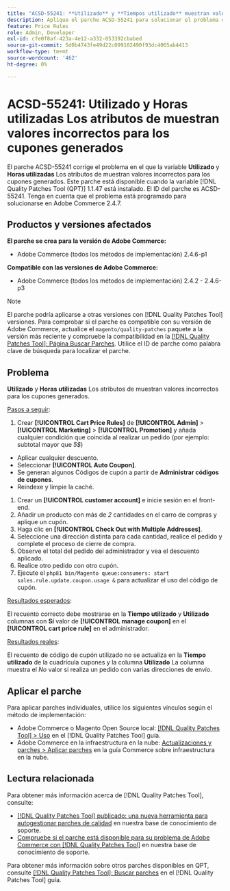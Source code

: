 ```yaml
---
title: "ACSD-55241: **Utilizado** y **Tiempos utilizado** muestran valores incorrectos para los cupones generados"
description: Aplique el parche ACSD-55241 para solucionar el problema de Adobe Commerce donde los atributos **Utilizado** y **Tiempos utilizado** muestran valores incorrectos para los cupones generados
feature: Price Rules
role: Admin, Developer
exl-id: cfe0f8af-423a-4e12-a332-053392cbabed
source-git-commit: 5d0b4743fe49d22c099102490f93dc4065ab4413
workflow-type: tm+mt
source-wordcount: '462'
ht-degree: 0%

---
```


# ACSD-55241: **Utilizado** y **Horas utilizadas** Los atributos de muestran valores incorrectos para los cupones generados

El parche ACSD-55241 corrige el problema en el que la variable **Utilizado** y **Horas utilizadas** Los atributos de muestran valores incorrectos para los cupones generados. Este parche está disponible cuando la variable [!DNL Quality Patches Tool (QPT)] 1.1.47 está instalado. El ID del parche es ACSD-55241. Tenga en cuenta que el problema está programado para solucionarse en Adobe Commerce 2.4.7.

## Productos y versiones afectados

**El parche se crea para la versión de Adobe Commerce:**

* Adobe Commerce (todos los métodos de implementación) 2.4.6-p1

**Compatible con las versiones de Adobe Commerce:**

* Adobe Commerce (todos los métodos de implementación) 2.4.2 - 2.4.6-p3

>[!NOTE]
>
>El parche podría aplicarse a otras versiones con [!DNL Quality Patches Tool] versiones. Para comprobar si el parche es compatible con su versión de Adobe Commerce, actualice el `magento/quality-patches` paquete a la versión más reciente y compruebe la compatibilidad en la [[!DNL Quality Patches Tool]: Página Buscar Parches](https://experienceleague.adobe.com/tools/commerce-quality-patches/index.html). Utilice el ID de parche como palabra clave de búsqueda para localizar el parche.

## Problema

**Utilizado** y **Horas utilizadas** Los atributos de muestran valores incorrectos para los cupones generados.

<u>Pasos a seguir</u>:

1. Crear **[!UICONTROL Cart Price Rules]** de **[!UICONTROL Admin]** > **[!UICONTROL Marketing]** > **[!UICONTROL Promotion]** y añada cualquier condición que coincida al realizar un pedido (por ejemplo: subtotal mayor que *5$*)

* Aplicar cualquier descuento.
* Seleccionar **[!UICONTROL Auto Coupon]**.
* Se generan algunos Códigos de cupón a partir de **Administrar códigos de cupones**.
* Reindexe y limpie la caché.

1. Crear un **[!UICONTROL customer account]** e inicie sesión en el front-end.
1. Añadir un producto con más de *2* cantidades en el carro de compras y aplique un cupón.
1. Haga clic en **[!UICONTROL Check Out with Multiple Addresses]**.
1. Seleccione una dirección distinta para cada cantidad, realice el pedido y complete el proceso de cierre de compra.
1. Observe el total del pedido del administrador y vea el descuento aplicado.
1. Realice otro pedido con otro cupón.
1. Ejecute el `php81 bin/Magento queue:consumers: start sales.rule.update.coupon.usage &` para actualizar el uso del código de cupón.

<u>Resultados esperados</u>:

El recuento correcto debe mostrarse en la **Tiempo utilizado** y **Utilizado** columnas con **Sí** valor de **[!UICONTROL manage coupon]** en el **[!UICONTROL cart price rule]** en el administrador.

<u>Resultados reales</u>:

El recuento de código de cupón utilizado no se actualiza en la **Tiempo utilizado** de la cuadrícula cupones y la columna **Utilizado** La columna muestra el *No* valor si realiza un pedido con varias direcciones de envío.

## Aplicar el parche

Para aplicar parches individuales, utilice los siguientes vínculos según el método de implementación:

* Adobe Commerce o Magento Open Source local: [[!DNL Quality Patches Tool] > Uso](https://experienceleague.adobe.com/docs/commerce-operations/tools/quality-patches-tool/usage.html) en el [!DNL Quality Patches Tool] guía.
* Adobe Commerce en la infraestructura en la nube: [Actualizaciones y parches > Aplicar parches](https://experienceleague.adobe.com/docs/commerce-cloud-service/user-guide/develop/upgrade/apply-patches.html) en la guía Commerce sobre infraestructura en la nube.

## Lectura relacionada

Para obtener más información acerca de [!DNL Quality Patches Tool], consulte:

* [[!DNL Quality Patches Tool] publicado: una nueva herramienta para autogestionar parches de calidad](/help/announcements/adobe-commerce-announcements/magento-quality-patches-released-new-tool-to-self-serve-quality-patches.md) en nuestra base de conocimiento de soporte.
* [Compruebe si el parche está disponible para su problema de Adobe Commerce con [!DNL Quality Patches Tool]](/help/support-tools/patches-available-in-qpt-tool/check-patch-for-magento-issue-with-magento-quality-patches.md) en nuestra base de conocimiento de soporte.

Para obtener más información sobre otros parches disponibles en QPT, consulte [[!DNL Quality Patches Tool]: Buscar parches](https://experienceleague.adobe.com/tools/commerce-quality-patches/index.html) en el [!DNL Quality Patches Tool] guía.
